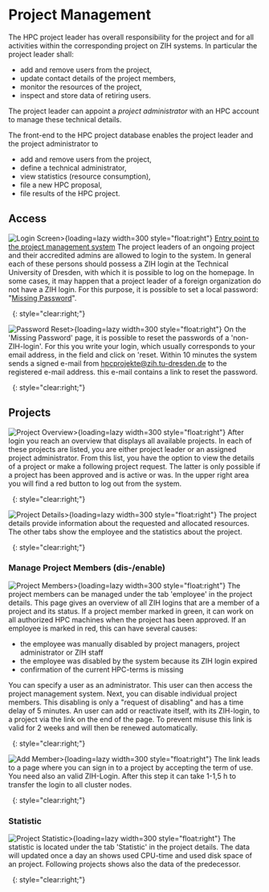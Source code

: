 # Project Management

The HPC project leader has overall responsibility for the project and for all activities within the
corresponding project on ZIH systems. In particular the project leader shall:

* add and remove users from the project,
* update contact details of the project members,
* monitor the resources of the project,
* inspect and store data of retiring users.

The project leader can appoint a *project administrator* with an HPC account to manage these
technical details.

The front-end to the HPC project database enables the project leader and the project administrator
to

* add and remove users from the project,
* define a technical administrator,
* view statistics (resource consumption),
* file a new HPC proposal,
* file results of the HPC project.

## Access

![Login Screen>](misc/external_login.png "Login Screen"){loading=lazy width=300 style="float:right"}
[Entry point to the project management system](https://hpcprojekte.zih.tu-dresden.de/managers)
The project leaders of an ongoing project and their accredited admins
are allowed to login to the system. In general each of these persons
should possess a ZIH login at the Technical University of Dresden, with
which it is possible to log on the homepage. In some cases, it may
happen that a project leader of a foreign organization do not have a ZIH
login. For this purpose, it is possible to set a local password:
"[Missing Password](https://hpcprojekte.zih.tu-dresden.de/managers/members/missingPassword)".

&nbsp;
{: style="clear:right;"}

![Password Reset>](misc/password.png "Password Reset"){loading=lazy width=300 style="float:right"}
On the 'Missing Password' page, it is possible to reset the passwords of a 'non-ZIH-login'. For this
you write your login, which usually corresponds to your email address, in the field and click on
'reset. Within 10 minutes the system sends a signed e-mail from <hpcprojekte@zih.tu-dresden.de> to
the registered e-mail address. this e-mail contains a link to reset the password.

&nbsp;
{: style="clear:right;"}

## Projects

![Project Overview>](misc/overview.png "Project Overview"){loading=lazy width=300 style="float:right"}
After login you reach an overview that displays all available projects. In each of these projects
are listed, you are either project leader or an assigned project administrator. From this list, you
have the option to view the details of a project or make a following project request. The latter is
only possible if a project has been approved and is active or was. In the upper right area you will
find a red button to log out from the system.

&nbsp;
{: style="clear:right;"}

![Project Details>](misc/project_details.png "Project Details"){loading=lazy width=300 style="float:right"}
The project details provide information about the requested and allocated resources. The other tabs
show the employee and the statistics about the project.

&nbsp;
{: style="clear:right;"}

### Manage Project Members (dis-/enable)

![Project Members>](misc/members.png "Project Members"){loading=lazy width=300 style="float:right"}
The project members can be managed under the tab 'employee' in the project details. This page gives
an overview of all ZIH logins that are a member of a project and its status. If a project member
marked in green, it can work on all authorized HPC machines when the project has been approved. If
an employee is marked in red, this can have several causes:

* the employee was manually disabled by project managers, project administrator
  or ZIH staff
* the employee was disabled by the system because its ZIH login expired
* confirmation of the current HPC-terms is missing

You can specify a user as an administrator. This user can then access the project management system.
Next, you can disable individual project members. This disabling is only a "request of disabling"
and has a time delay of 5 minutes. An user can add or reactivate itself, with its ZIH-login, to a
project via the link on the end of the page. To prevent misuse this link is valid for 2 weeks and
will then be renewed automatically.

&nbsp;
{: style="clear:right;"}

![Add Member>](misc/add_member.png "Add Member"){loading=lazy width=300 style="float:right"}
The link leads to a page where you can sign in to a project by accepting the term of use. You need
also an valid ZIH-Login. After this step it can take 1-1,5 h to transfer the login to all cluster
nodes.

&nbsp;
{: style="clear:right;"}

### Statistic

![Project Statistic>](misc/stats.png "Project Statistic"){loading=lazy width=300 style="float:right"}
The statistic is located under the tab 'Statistic' in the project details. The data will updated
once a day an shows used CPU-time and used disk space of an project. Following projects shows also
the data of the predecessor.

&nbsp;
{: style="clear:right;"}
